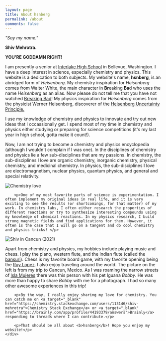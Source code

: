 ```yaml
---
layout: page
title: About hsnberg
permalink: /about
comments: false
---
```


<div class="row justify-content-between">
    <div class="col-md-8 pr-8">
    <i><p>"Say my name."</p></i>
    <p><b>Shiv Mehrotra.</b></p>
    <p><b>YOU'RE GODDAMN RIGHT!</b></p>
        <!-- p>Hi! I am Shiv Mehrotra and this is my personal website.</p -->
        <p> I am presently a senior at <a target="_blank" href="https://bsd405.org/interlake/">Interlake High School</a> in Bellevue, Washington. I have a deep interest in science, especially chemistry and physics. This website is a dedication to both subjects. My website's name, <b>hsnberg</b>, is an abridged form of <i>Heisenberg</i>. My chemistry inspiration for <i>Heisenberg</i> comes from Walter White, the main character in <b>Br</b>eaking <b>Ba</b>d who uses the name <i>Heisenberg</i> as an alias. 
        Now please do not tell me that you have not watched <a target="_blank" href="https://www.sonypictures.com/tv/breakingbad">Breaking Bad</a>! 
        My physics inspiration for <i>Heisenberg</i> comes from the physicist Werner Heisenberg, discoverer of the <a target="_blank" href=" https://en.wikipedia.org/wiki/Uncertainty_principle">  Heisenberg Uncertainty Principle.</a></p>
            <p>I use my knowledge of chemistry and physics to innovate and try out new ideas that I occassionally get. I spend most of my time in chemistry and physics either studying or preparing for science competitions (it's my last year in high school, gotta make it count!).
               </p>
                   <p>Now, I am not trying to become a chemistry and physics encyclopedia (although I wouldn't complain if I was one). In the disciplines of chemistry and physics lie a few sub-disciplines that are my passions. In chemistry, the sub-disciplines I love are organic chemistry, inorganic chemistry, physical chemistry, and medicinal chemistry. In physics, the sub-disciplines I love are electromagnetism, nuclear physics, quantum physics, and general and special relativity.</p>
    </div>
    <div class="col-md-4">
        <p class="mb-5"><img class="shadow-lg" src="{{site.baseurl}}/assets/images/shiv-heisenberg.jpg" alt="Chemistry love" /></p>
    </div>
</div>
<div>


 
        <p>One of my most favorite parts of science is experimentation. I often implement my original ideas in real life, and it is very exciting to see the results (or shortcomings, for that matter) of my work. In chemistry labs, I often either research the properties of different reactions or try to synthesize interesting compounds using my knowledge of chemical reactions. In my physics research, I build strong magnetic fields and find applications for them. However, it often is the case that I will go on a tangent and do cool chemistry and physics tricks! </p>
        

</div>        
    
<!--
<div class="section-title">
    <h2><span>Chemistry</span></h2>
</div>
-->

<div class="row justify-content-between">
    <div class="col-md-4">
        <p class="mb-5"><img class="shadow-lg" src="{{site.baseurl}}/assets/images/shiv-cancun.jpg" alt="Shiv in Cancun (2021)" /></p>
    </div>
    <div class="col-md-8 pr-8">
    <p>
        Apart from chemistry and physics, my hobbies include playing music and chess. I play the piano, western flute, and the Indian flute (called the <a target="_blank" href="https://en.wikipedia.org/wiki/Bansuri">bansuri</a>). Chess is my favorite board game, with my favorite opening being the <a target="_blank" href="https://www.chess.com/openings/Ruy-Lopez-Opening">Ruy Lopez</a>. I also enjoy traveling around the world. The picture on the left is from my trip to Cancun, Mexico. As I was roaming the narrow streets of <a target="_blank" href="https://www.google.com/maps/place/Isla+Mujeres/@21.2320929,-86.7420182,15z/data=!3m1!4b1!4m6!3m5!1s0x8f4c255cc7546269:0x31c329d38783bdbf!8m2!3d21.2321799!4d-86.7340934!16zL20vMDFiaDB0?entry=ttu">Isla Mujeres</a> there was this person with his pet Iguana <i>Bobby</i>. He was more than happy to share <i>Bobby</i> with me for a photograph. I had so many other awesome experiences in this trip!</p>

        <p>By the way, I really enjoy sharing my love for chemistry. You can catch me on <a target="_blank" href="https://chemistry.stackexchange.com/users/113146/shiv-mehrotra">Chemistry Stack Exchange</a> or <a target="_blank" href="https://brainly.com/app/profile/44193379/answers">Brainly</a> responding to threads where I can contribute.</p>

        <p>That should be all about <b>hsnberg</b>! Hope you enjoy my website!</p>
    </div>
</div>

<p></p>
<!--
<div class="col-md-4">


<!--
<h4>Questions or bug reports?</h4>

<p>Head over to our <a href="https://github.com/wowthemesnet/mediumish-theme-jekyll">Github repository</a>!</p>

<div class="sticky-top sticky-top-80">
<h5>Buy me a coffee</h5>

<p>Thank you for your support! Your donation helps me to maintain and improve <a target="_blank" href="https://github.com/wowthemesnet/mediumish-theme-jekyll">Mediumish <i class="fab fa-github"></i></a>.</p>

<a target="_blank" href="https://www.wowthemes.net/donate/" class="btn btn-danger">Buy me a coffee</a> <a target="_blank" href="https://bootstrapstarter.com/bootstrap-templates/template-mediumish-bootstrap-jekyll/" class="btn btn-warning">Documentation</a>

</div>
</div>
-->

